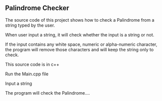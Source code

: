 ## Palindrome Checker
The source code of this project shows how to check a Palindrome from a string typed by the user.

When user input a string, it will check whether the input is a string or not. 

If the input contains any white space, numeric or alpha-numeric character, the program will remove those characters and will keep the string only to check.

This source code is in c++

Run the Main.cpp file

Input a string 

The program will check the Palindrome....
